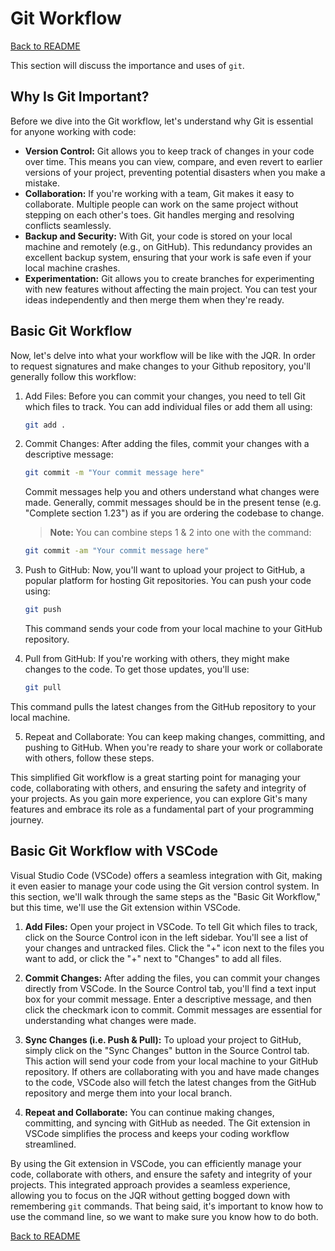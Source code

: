 # Git Workflow

[Back to README](README.md)

This section will discuss the importance and uses of `git`.

## Why Is Git Important?
Before we dive into the Git workflow, let's understand why Git is essential for anyone working with code:
- **Version Control:** Git allows you to keep track of changes in your code over time. This means you can view, compare, and even revert to earlier versions of your project, preventing potential disasters when you make a mistake.
- **Collaboration:** If you're working with a team, Git makes it easy to collaborate. Multiple people can work on the same project without stepping on each other's toes. Git handles merging and resolving conflicts seamlessly.
- **Backup and Security:** With Git, your code is stored on your local machine and remotely (e.g., on GitHub). This redundancy provides an excellent backup system, ensuring that your work is safe even if your local machine crashes.
- **Experimentation:** Git allows you to create branches for experimenting with new features without affecting the main project. You can test your ideas independently and then merge them when they're ready.

## Basic Git Workflow
Now, let's delve into what your workflow will be like with the JQR.  In order to request signatures and make changes to your Github repository, you'll generally follow this workflow:
1. Add Files: Before you can commit your changes, you need to tell Git which files to track. You can add individual files or add them all using:
    ```bash
    git add .
    ```

2. Commit Changes: After adding the files, commit your changes with a descriptive message:
    ```bash
    git commit -m "Your commit message here"
    ```
    Commit messages help you and others understand what changes were made.  Generally, commit messages should be in the present tense (e.g. "Complete section 1.23") as if you are ordering the codebase to change.

    > **Note:** You can combine steps 1 & 2 into one with the command:
    ```bash
    git commit -am "Your commit message here"
    ```


3. Push to GitHub: Now, you'll want to upload your project to GitHub, a popular platform for hosting Git repositories. You can push your code using:
    ```bash
    git push
    ```
    This command sends your code from your local machine to your GitHub repository.

4. Pull from GitHub: If you're working with others, they might make changes to the code. To get those updates, you'll use:
    ```bash
    git pull
    ```
This command pulls the latest changes from the GitHub repository to your local machine.

5. Repeat and Collaborate: You can keep making changes, committing, and pushing to GitHub. When you're ready to share your work or collaborate with others, follow these steps.

This simplified Git workflow is a great starting point for managing your code, collaborating with others, and ensuring the safety and integrity of your projects. As you gain more experience, you can explore Git's many features and embrace its role as a fundamental part of your programming journey.

## Basic Git Workflow with VSCode

Visual Studio Code (VSCode) offers a seamless integration with Git, making it even easier to manage your code using the Git version control system. In this section, we'll walk through the same steps as the "Basic Git Workflow," but this time, we'll use the Git extension within VSCode.

1. **Add Files:** Open your project in VSCode. To tell Git which files to track, click on the Source Control icon in the left sidebar. You'll see a list of your changes and untracked files. Click the "+" icon next to the files you want to add, or click the "+" next to "Changes" to add all files.

2. **Commit Changes:** After adding the files, you can commit your changes directly from VSCode. In the Source Control tab, you'll find a text input box for your commit message. Enter a descriptive message, and then click the checkmark icon to commit. Commit messages are essential for understanding what changes were made.

3. **Sync Changes (i.e. Push & Pull):** To upload your project to GitHub, simply click on the "Sync Changes" button in the Source Control tab. This action will send your code from your local machine to your GitHub repository. If others are collaborating with you and have made changes to the code, VSCode also will fetch the latest changes from the GitHub repository and merge them into your local branch.

4. **Repeat and Collaborate:** You can continue making changes, committing, and syncing with GitHub as needed. The Git extension in VSCode simplifies the process and keeps your coding workflow streamlined.

By using the Git extension in VSCode, you can efficiently manage your code, collaborate with others, and ensure the safety and integrity of your projects. This integrated approach provides a seamless experience, allowing you to focus on the JQR without getting bogged down with remembering `git` commands. That being said, it's important to know how to use the command line, so we want to make sure you know how to do both.

[Back to README](README.md)